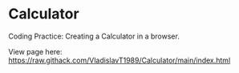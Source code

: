 # Calculator
Coding Practice: Creating a Calculator in a browser.

View page here: https://raw.githack.com/VladislavT1989/Calculator/main/index.html
